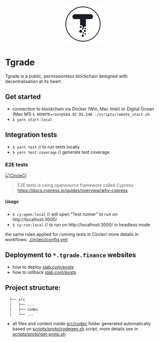 <p align="center">
    <img src="public/apple-touch-icon.png" width="130" height="130">
</p>

# Tgrade
Tgrade is a public, permissionless blockchain designed with decentralisation at its heart.

## Get started
- connection to blockchain via Docker (Win, Mac Intel) or Digital Ocean (Mac M1) `$ REMOTE=root@164.92.85.248 ./scripts/remote_start.sh`
- `$ yarn start:local`


## Integration tests
- `$ yarn test` // to run tests locally
- `$ yarn test:coverage` // generate test coverage

### E2E tests
[![CircleCI](https://circleci.com/gh/confio/tgrade-app.svg?style=svg&circle-token=d8a2d49cb73749882fd6378a49f27b3806dd2f19)](https://circleci.com/gh/confio/tgrade-app)
> E2E tests is using opensource framework called Cypress https://docs.cypress.io/guides/overview/why-cypress

##### Usage
- `$ cy:open:local` // will open "Test runner" to run on http://localhost:3000/
- `$ cy:run:local` // to run on http://localhost:3000/ in headless mode

the same rules applied for running tests in Circleci more details in workflows:
[.circleci/config.yml](.circleci/config.yml)

## Deployment to `*.tgrade.finance` websites
- how to deploy [slab.com/posts](https://confio.slab.com/posts/how-to-deploy-tgrade-app-lc40xuws)
- how to rollback [slab.com/posts](https://confio.slab.com/posts/how-to-rollback-tgrade-app-release-c1xr3zeb)

## Project structure:
```
  ├── src
  │   ├── ...
  │   ├── codec
  │   └── ...
```

- all files and context inside [src/codec](/src/codec) folder generated automatically based on [scripts/proto/codegen.sh](scripts/proto/codegen.sh) script, more details see in [scripts/proto/get-proto.sh](scripts/proto/get-proto.sh)

